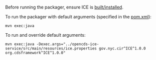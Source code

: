 Before running the packager, ensure ICE is [built/installed](../README.ICE).

To run the packager with default arguments (specified in the [pom.xml](pom.xml)): 

```mvn exec:java```

To run and override default arguments:

```
mvn exec:java -Dexec.args="../opencds-ice-service/src/main/resources/ice.properties gov.nyc.cir^ICE^1.0.0 org.cdsframework^ICE^1.0.0"
```